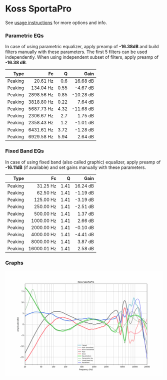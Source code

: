 # Koss SportaPro
See [usage instructions](https://github.com/jaakkopasanen/AutoEq#usage) for more options and info.

### Parametric EQs
In case of using parametric equalizer, apply preamp of **-16.38dB** and build filters manually
with these parameters. The first 5 filters can be used independently.
When using independent subset of filters, apply preamp of **-16.38 dB**.

| Type    | Fc         |    Q | Gain      |
|--------:|-----------:|-----:|----------:|
| Peaking | 20.61 Hz   | 0.6  | 16.68 dB  |
| Peaking | 134.04 Hz  | 0.55 | -4.67 dB  |
| Peaking | 2898.56 Hz | 0.85 | -10.28 dB |
| Peaking | 3818.80 Hz | 0.22 | 7.64 dB   |
| Peaking | 5687.73 Hz | 4.32 | -11.68 dB |
| Peaking | 2306.67 Hz | 2.7  | 1.75 dB   |
| Peaking | 2358.43 Hz | 1.2  | -1.01 dB  |
| Peaking | 6431.61 Hz | 3.72 | -1.28 dB  |
| Peaking | 6929.58 Hz | 5.94 | 2.64 dB   |

### Fixed Band EQs
In case of using fixed band (also called graphic) equalizer, apply preamp of **-16.11dB**
(if available) and set gains manually with these parameters.

| Type    | Fc          |    Q | Gain     |
|--------:|------------:|-----:|---------:|
| Peaking | 31.25 Hz    | 1.41 | 16.24 dB |
| Peaking | 62.50 Hz    | 1.41 | -1.19 dB |
| Peaking | 125.00 Hz   | 1.41 | -3.19 dB |
| Peaking | 250.00 Hz   | 1.41 | -2.51 dB |
| Peaking | 500.00 Hz   | 1.41 | 1.37 dB  |
| Peaking | 1000.00 Hz  | 1.41 | 2.66 dB  |
| Peaking | 2000.00 Hz  | 1.41 | -0.10 dB |
| Peaking | 4000.00 Hz  | 1.41 | -4.41 dB |
| Peaking | 8000.00 Hz  | 1.41 | 3.87 dB  |
| Peaking | 16000.01 Hz | 1.41 | 2.58 dB  |

### Graphs
![](./Koss%20SportaPro.png)